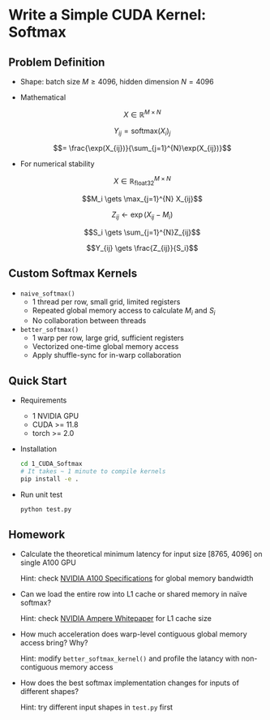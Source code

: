 # Write a Simple CUDA Kernel: Softmax

## Problem Definition

- Shape: batch size $M \ge 4096$, hidden dimension $N = 4096$

- Mathematical

  $$X \in \mathbb{R}^{M \times N}$$

  $$Y_{ij} = \mathrm{softmax}(X_i)_j$$

  $$= \frac{\exp(X_{ij})}{\sum_{j=1}^{N}\exp(X_{ij})}$$

- For numerical stability

  $$X \in \mathbb{R}^{M \times N}_{\mathrm{float32}}$$

  $$M_i \gets \max_{j=1}^{N} X_{ij}$$

  $$Z_{ij} \gets \exp(X_{ij}-M_i)$$

  $$S_i \gets \sum_{j=1}^{N}Z_{ij}$$

  $$Y_{ij} \gets \frac{Z_{ij}}{S_i}$$


## Custom Softmax Kernels

- `naive_softmax()`
    - 1 thread per row, small grid, limited registers
    - Repeated global memory access to calculate $M_i$ and $S_i$
    - No collaboration between threads
- `better_softmax()`
    - 1 warp per row, large grid, sufficient registers
    - Vectorized one-time global memory access
    - Apply shuffle-sync for in-warp collaboration


## Quick Start

- Requirements
    - 1 NVIDIA GPU
    - CUDA >= 11.8
    - torch >= 2.0

- Installation
    ```bash
    cd 1_CUDA_Softmax
    # It takes ~ 1 minute to compile kernels
    pip install -e .
    ```

- Run unit test
    ```bash
    python test.py
    ```

## Homework

- Calculate the theoretical minimum latency for input size [8765, 4096] on single A100 GPU
  
  Hint: check [NVIDIA A100 Specifications](https://www.nvidia.com/en-us/data-center/a100/) for global memory bandwidth

- Can we load the entire row into L1 cache or shared memory in naïve softmax?

  Hint: check [NVIDIA Ampere Whitepaper](https://images.nvidia.com/aem-dam/en-zz/Solutions/data-center/nvidia-ampere-architecture-whitepaper.pdf) for L1 cache size

- How much acceleration does warp-level contiguous global memory access bring? Why?

  Hint: modify `better_softmax_kernel()` and profile the latancy with non-contiguous memory access

- How does the best softmax implementation changes for inputs of different shapes?

  Hint: try different input shapes in `test.py` first
